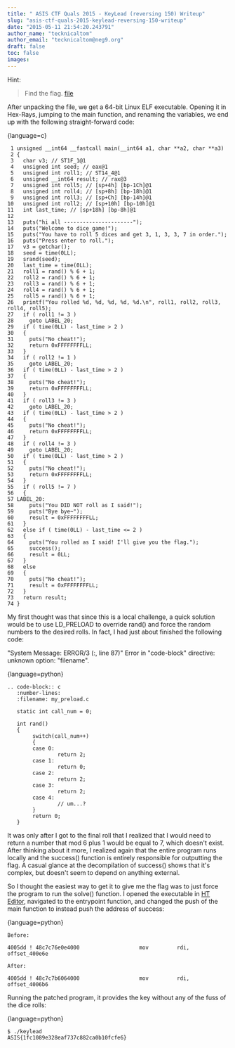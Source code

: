 ```yaml
---
title: " ASIS CTF Quals 2015 - KeyLead (reversing 150) Writeup"
slug: "asis-ctf-quals-2015-keylead-reversing-150-writeup"
date: "2015-05-11 21:54:20.243791"
author_name: "tecknicaltom"
author_email: "tecknicaltom@neg9.org"
draft: false
toc: false
images:
---
```


Hint:

> Find the flag. [file](http://tasks.asis-ctf.ir/keylead_068128f7cacc63375c9cbab8114e15da)

After unpacking the file, we get a 64-bit Linux ELF executable. Opening it in Hex-Rays, jumping to the main function, and renaming the variables, we end up with the following straight-forward code:

{language=c}
~~~~~~~~
 1 unsigned __int64 __fastcall main(__int64 a1, char **a2, char **a3)
 2 {
 3   char v3; // ST1F_1@1
 4   unsigned int seed; // eax@1
 5   unsigned int roll1; // ST14_4@1
 6   unsigned __int64 result; // rax@3
 7   unsigned int roll5; // [sp+4h] [bp-1Ch]@1
 8   unsigned int roll4; // [sp+8h] [bp-18h]@1
 9   unsigned int roll3; // [sp+Ch] [bp-14h]@1
10   unsigned int roll2; // [sp+10h] [bp-10h]@1
11   int last_time; // [sp+18h] [bp-8h]@1
12 
13   puts("hi all ----------------------");
14   puts("Welcome to dice game!");
15   puts("You have to roll 5 dices and get 3, 1, 3, 3, 7 in order.");
16   puts("Press enter to roll.");
17   v3 = getchar();
18   seed = time(0LL);
19   srand(seed);
20   last_time = time(0LL);
21   roll1 = rand() % 6 + 1;
22   roll2 = rand() % 6 + 1;
23   roll3 = rand() % 6 + 1;
24   roll4 = rand() % 6 + 1;
25   roll5 = rand() % 6 + 1;
26   printf("You rolled %d, %d, %d, %d, %d.\n", roll1, roll2, roll3, roll4, roll5);
27   if ( roll1 != 3 )
28     goto LABEL_20;
29   if ( time(0LL) - last_time > 2 )
30   {
31     puts("No cheat!");
32     return 0xFFFFFFFFLL;
33   }
34   if ( roll2 != 1 )
35     goto LABEL_20;
36   if ( time(0LL) - last_time > 2 )
37   {
38     puts("No cheat!");
39     return 0xFFFFFFFFLL;
40   }
41   if ( roll3 != 3 )
42     goto LABEL_20;
43   if ( time(0LL) - last_time > 2 )
44   {
45     puts("No cheat!");
46     return 0xFFFFFFFFLL;
47   }
48   if ( roll4 != 3 )
49     goto LABEL_20;
50   if ( time(0LL) - last_time > 2 )
51   {
52     puts("No cheat!");
53     return 0xFFFFFFFFLL;
54   }
55   if ( roll5 != 7 )
56   {
57 LABEL_20:
58     puts("You DID NOT roll as I said!");
59     puts("Bye bye~");
60     result = 0xFFFFFFFFLL;
61   }
62   else if ( time(0LL) - last_time <= 2 )
63   {
64     puts("You rolled as I said! I'll give you the flag.");
65     success();
66     result = 0LL;
67   }
68   else
69   {
70     puts("No cheat!");
71     result = 0xFFFFFFFFLL;
72   }
73   return result;
74 }
~~~~~~~~

My first thought was that since this is a local challenge, a quick solution would be to use LD_PRELOAD to override rand() and force the random numbers to the desired rolls. In fact, I had just about finished the following code:

"System Message: ERROR/3 (<string>:, line 87)"
Error in "code-block" directive:
unknown option: "filename".

{language=python}
~~~~~~~~
.. code-block:: c
   :number-lines:
   :filename: my_preload.c

   static int call_num = 0;

   int rand()
   {
        switch(call_num++)
        {
        case 0:
                return 2;
        case 1:
                return 0;
        case 2:
                return 2;
        case 3:
                return 2;
        case 4:
                // um...?
        }
        return 0;
   }

~~~~~~~~

It was only after I got to the final roll that I realized that I would need to return a number that mod 6 plus 1 would be equal to 7, which doesn't exist. After thinking about it more, I realized again that the entire program runs locally and the success() function is entirely responsible for outputting the flag. A casual glance at the decompilation of success() shows that it's complex, but doesn't seem to depend on anything external.

So I thought the easiest way to get it to give me the flag was to just force the program to run the solve() function. I opened the executable in [HT Editor](http://hte.sourceforge.net/), navigated to the entrypoint function, and changed the push of the main function to instead push the address of success:

{language=python}
~~~~~~~~
Before:

4005dd ! 48c7c76e0e4000                   mov         rdi, offset_400e6e

After:

4005dd ! 48c7c7b6064000                   mov         rdi, offset_4006b6
~~~~~~~~

Running the patched program, it provides the key without any of the fuss of the dice rolls:

{language=python}
~~~~~~~~
$ ./keylead
ASIS{1fc1089e328eaf737c882ca0b10fcfe6}
~~~~~~~~
